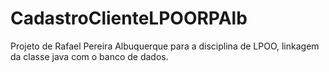# CadastroClienteLPOORPAlb
Projeto de Rafael Pereira Albuquerque para a disciplina de LPOO, linkagem da classe java com o banco de dados.
